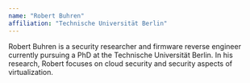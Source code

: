 ```yaml
---
name: "Robert Buhren"
affiliation: "Technische Universität Berlin"
---
```


Robert Buhren is a security researcher and firmware reverse engineer currently pursuing a PhD at the Technische Universität Berlin. In his research, Robert focuses on cloud security and security aspects of virtualization.
